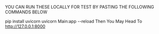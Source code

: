 YOU CAN RUN THESE LOCALLY FOR TEST BY PASTING THE FOLLOWING COMMANDS BELOW

pip install uvicorn
uvicorn Main:app --reload
Then You May Head To http://127.0.0.1:8000
